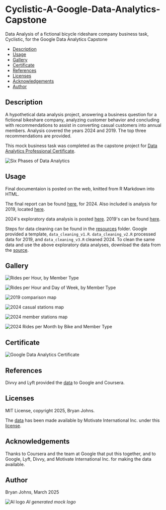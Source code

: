 # Cyclistic-A-Google-Data-Analytics-Capstone
Data Analysis of a fictional bicycle rideshare company business task, Cyclistic, for the Google Data Analytics Capstone

- [Description](#description)
- [Usage](#usage)
- [Gallery](#gallery)
- [Certificate](#certificate)
- [References](#references)
- [Licenses](#licenses)
- [Acknowledgements](#acknowledgements)
- [Author](#author)


## Description

A hypothetical data analysis project, answering a business question for a fictional bikeshare company, analyzing customer behavior and concluding with recommendations to assist in converting casual customers into annual members. Analysis covered the years 2024 and 2019. The top three recommendations are provided.

This mock business task was completed as the capstone project for [Data Analytics Professional Certificate](https://www.coursera.org/professional-certificates/google-data-analytics).

![Six Phases of Data Analytics](./resources/images/six_phases_of_data_analytics.png)

## Usage

Final documentaion is posted on the web, knitted from R Markdown into HTML.

The final report can be found [here](https://johbry17.github.io/Cyclistic-A-Google-Data-Analytics-Capstone/summary_2024.html), for 2024. Also included is analysis for 2019, located [here](https://johbry17.github.io/Cyclistic-A-Google-Data-Analytics-Capstone/summary_2019.html).

2024's exploratory data analysis is posted [here](https://johbry17.github.io/Cyclistic-A-Google-Data-Analytics-Capstone/scratch_pad_2024.html). 2019's can be found [here](https://johbry17.github.io/Cyclistic-A-Google-Data-Analytics-Capstone/scratch_pad_2019.html).

Steps for data cleaning can be found in the [resources](https://github.com/johbry17/Cyclistic-A-Google-Data-Analytics-Capstone/tree/main/resources) folder. Google provided a template, `data_cleaning_v1.R`. `data_cleaning_v2.R` processed data for 2019, and `data_cleaning_v3.R` cleaned 2024. To clean the same data and use the above exploratory data analyses, download the data from the [source](https://divvy-tripdata.s3.amazonaws.com/index.html).

## Gallery

![Rides per Hour, by Member Type](./resources/images/rides_hour_2024.png)

![Rides per Hour and Day of Week, by Member Type](./resources/images/rides_per_hour_and_day_of_week_2024.png)

![2019 comparison map](./resources/images/2019_comparison_map.png)

![2024 casual stations map](./resources/images/leaflet_casual_2024.png)

![2024 member stations map](./resources/images/leaflet_member_2024.png)

![2024 Rides per Month by Bike and Member Type](./resources/images/bike_type_month_2024.png)

## Certificate

![Google Data Analytics Certificate](./resources/images/google_data_analytics_certificate.png)

## References

Divvy and Lyft provided the [data](https://divvy-tripdata.s3.amazonaws.com/index.html) to Google and Coursera.

## Licenses

MIT License, copyright 2025, Bryan Johns.

The [data](https://divvy-tripdata.s3.amazonaws.com/index.html) has been made available by Motivate International Inc. under this [license](https://divvybikes.com/data-license-agreement).

## Acknowledgements

Thanks to Coursera and the team at Google that put this together, and to Google, Lyft, Divvy, and Motivate International Inc. for making the data available.

## Author

Bryan Johns, March 2025

![AI logo](./resources/images/Logo_AI.jpeg)
*AI generated mock logo*